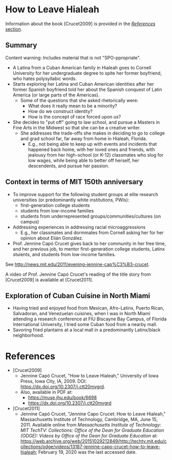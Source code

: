 #	How to Leave Hialeah

Information about the book [Crucet2009] is provided in the [*References* section](https://github.com/eda-ricercatore/scafati-presentazioni/blob/master/education-subcommittee/how-to-leave-hialeah.md#references).

##	Summary

Content warning: Includes material that is not "SPO-ppropriate".

+ A Latina from a Cuban American family in Hialeah goes to Cornell University for her undergraduate degree to spite her former boyfriend, who hates polysyllabic words.
+ Starts exploring her Latina and Cuban American identities after her former Spanish boyfriend told her about the Spanish conquest of Latin America (or large parts of the Americas).
	- Some of the questions that she asked rhetorically were:
		* What does it really mean to be a minority?
		* How do we construct identity?
		* How is the concept of race forced upon us?
+ She decides to "put off" going to law school, and pursue a Masters in Fine Arts in the Midwest so that she can be a creative writer.
	- She addresses the trade-offs she makes in deciding to go to college and grad school far, far away from home in Hialeah, Florida.
		* E.g., not being able to keep up with events and incidents that happened back home, with her loved ones and friends, with jealousy from her high-school (or K-12) classmates who slog for low wages, while being able to better off herself, her descendents, and pursue her passion.










##	Context in terms of MIT 150th anniversary

+ To improve support for the following student groups at elite research universities (or predominantly white institutions, PWIs):
	- first-generation college students
	- students from low-income families
	- students from underrepresented groups/communities/cultures (on campus)
+ Addressing experiences in addressing racial microaggressions
	- E.g., her classmates and dormmates from Cornell asking her for her opinion about Elián González.
+ Prof. Jennine Capó Crucet gives back to her community in her free time, and her previous job, to mentor first-generation college students, Latinx stuients, and students from low-income families.

See http://news.mit.edu/2011/evening-jennine-cap%C3%B3-crucet.

A video of Prof. Jennine Capó Crucet's reading of the title story from [Crucet2009] is available at [Crucet2011].




## Exploration of Cuban Cuisine in North Miami

+ Having tried and enjoyed food from Mexican, Afro-Latinx, Puerto Rican, Salvadoran, and Venezuelan cuisines, when I was in North Miami attending a research conference at FIU Biscayne Bay Campus, of Florida International University, I tried some Cuban food from a nearby mall.
+ Savoring fried plantains at a local mall in a predominantly Latinx/black neighborhood.












#	References

+ [Crucet2009]
	- Jennine Capó Crucet, "How to Leave Hialeah," University of Iowa Press, Iowa City, IA, 2009. DOI: https://dx.doi.org/10.2307/j.ctt20mvgrd.
	- Also, available in PDF at:
		* https://muse.jhu.edu/book/6698
		* https://dx.doi.org/10.2307/j.ctt20mvgrd
+ [Crucet2011]
	- Jennine Capó Crucet, "Jennine Capo Crucet: How to Leave Hialeah," Massachusetts Institute of Technology, Cambridge, MA, June 15, 2011.
		Available online from *Massachusetts Institute of Technology: MIT TechTV: Collections: Office of the Dean for Graduate Education (ODGE): Videos by Office of the Dean for Graduate Education* at: https://web.archive.org/web/20151029212849/http://techtv.mit.edu/collections/odge/videos/13187-jennine-capo-crucet-how-to-leave-hialeah;
			February 19, 2020 was the last accessed date.


